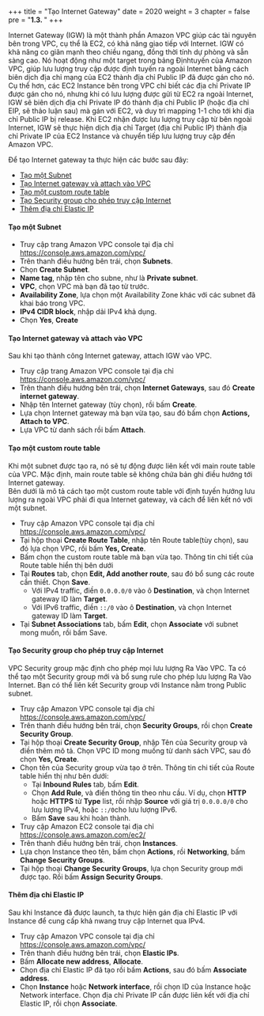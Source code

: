 +++
title = "Tạo Internet Gateway"
date = 2020
weight = 3
chapter = false
pre = "<b>1.3. </b>"
+++

Internet Gateway (IGW) là một thành phần Amazon VPC giúp các tài nguyên bên trong VPC, cụ thể là EC2, có khả năng giao tiếp với Internet. IGW có khả năng co giãn mạnh theo chiều ngang, đồng thời tính dự phòng và sẵn sàng cao. Nó hoạt động như một target trong bảng Địnhtuyến của Amazon VPC, giúp lưu lượng truy cập được định tuyến ra ngoài Internet bằng cách biên dịch địa chỉ mạng của EC2 thành địa chỉ Public IP đã được gán cho nó.  
Cụ thể hơn, các EC2 Instance bên trong VPC chỉ biết các địa chỉ Private IP được gán cho nó, nhưng khi có lưu lượng được gửi từ EC2 ra ngoài Internet, IGW sẽ biên dịch địa chỉ Private IP đó thành địa chỉ Public IP (hoặc địa chỉ EIP, sẽ thảo luận sau) mà gán với EC2, và duy trì mapping 1-1 cho tới khi địa chỉ Public IP bị release. Khi EC2 nhận được lưu lượng truy cập từ bên ngoài Internet, IGW sẽ thực hiện dịch địa chỉ Target (địa chỉ Public IP) thành địa chỉ Private IP của EC2 Instance và chuyển tiếp lưu lượng truy cập đến Amazon VPC.

Để tạo Internet gateway ta thực hiện các bước sau đây:
- [Tạo một Subnet](#tạo-một-subnet)
- [Tạo Internet gateway và attach vào VPC](#tạo-internet-gateway-và-attach-vào-vpc)
- [Tạo một custom route table](#tạo-một-custom-route-table)
- [Tạo Security group cho phép truy cập Internet](#tạo-security-group-cho-phép-truy-cập-internet)
- [Thêm địa chỉ Elastic IP](#thêm-địa-chỉ-elastic-ip)

#### Tạo một Subnet

* Truy cập trang Amazon VPC console tại địa chỉ https://console.aws.amazon.com/vpc/
* Trên thanh điều hướng bên trái, chọn **Subnets**.
* Chọn **Create Subnet**.
* **Name tag**, nhập tên cho subne, như là **Private subnet**.
* **VPC**, chọn VPC mà bạn đã tạo từ trước.
* **Availability Zone**, lựa chọn một Availability Zone khác với các subnet đã khai báo trong VPC.
* **IPv4 CIDR block**, nhập dải IPv4 khả dụng. 
* Chọn **Yes**, **Create**

#### Tạo Internet gateway và attach vào VPC

Sau khi tạo thành công Internet gateway, attach IGW vào VPC.

* Truy cập trang Amazon VPC console tại địa chỉ https://console.aws.amazon.com/vpc/
* Trên thanh điều hướng bên trái, chọn **Internet Gateways**, sau đó **Create internet gateway**.
* Nhập tên Internet gateway (tùy chọn), rồi bấm **Create**.
* Lựa chọn Internet gateway mà bạn vừa tạo, sau đó bấm chọn **Actions, Attach to VPC**.
* Lựa VPC từ danh sách rồi bấm **Attach**.

#### Tạo một custom route table

Khi một subnet được tạo ra, nó sẽ tự động được liên kết với main route table của VPC. Mặc định, main route table sẽ không chứa bản ghi điều hướng tới Internet gateway.  
Bên dưới là mô tả cách tạo một custom route table với định tuyến hướng lưu lượng ra ngoài VPC phải đi qua Internet gateway, và cách để liên kết nó với một subnet.

* Truy cập Amazon VPC console tại địa chỉ https://console.aws.amazon.com/vpc/
* Tại hộp thoại **Create Route Table**, nhập tên Route table(tùy chọn), sau đó lựa chọn VPC, rồi bấm **Yes, Create**.
* Bấm chọn the custom route table mà bạn vừa tạo. Thông tin chi tiết của Route table hiển thị bên dưới
* Tại **Routes** tab, chọn **Edit, Add another route**, sau đó bổ sung các route cần thiết. Chọn **Save**.
    * Với IPv4 traffic, điền `0.0.0.0/0` vào ô **Destination**, và chọn Internet gateway ID làm **Target**.
    * Với IPv6 traffic, điền `::/0` vào ô **Destination**, và chọn Internet gateway ID làm **Target**.
* Tại **Subnet Associations** tab, bấm **Edit**, chọn **Associate** với subnet mong muốn, rồi bấm Save.

#### Tạo Security group cho phép truy cập Internet

VPC Security group mặc định cho phép mọi lưu lượng Ra Vào VPC. Ta có thể tạo một Security group mới và bổ sung rule cho phép lưu lượng Ra Vào Internet. Bạn có thể liên kết Security group với Instance nằm trong Public subnet.

* Truy cập Amazon VPC console tại địa chỉ https://console.aws.amazon.com/vpc/
* Trên thanh điều hướng bên trái, chọn **Security Groups**, rồi chọn **Create Security Group**.
* Tại hộp thoại **Create Security Group**, nhập Tên của Security group và điền thêm mô tả. Chọn VPC ID mong muống từ danh sách VPC, sau đó chọn **Yes, Create**.
* Chọn tên của Security group vừa tạo ở trên. Thông tin chi tiết của Route table hiển thị như bên dưới:
	* Tại **Inbound Rules** tab, bấm **Edit**. 
	* Chọn **Add Rule**, và điền thông tin theo nhu cầu. Ví dụ, chọn **HTTP** hoặc **HTTPS** từ **Type** list, rồi nhập **Source** với giá trị `0.0.0.0/0` cho lưu lượng IPv4, hoặc `::/0`cho lưu lượng IPv6. 
	* Bấm **Save** sau khi hoàn thành.
* Truy cập Amazon EC2 console tại địa chỉ https://console.aws.amazon.com/ec2/
* Trên thanh điều hướng bên trái, chọn **Instances**.
* Lựa chọn Instance theo tên, bấm chọn **Actions**, rồi **Networking**, bấm **Change Security Groups**.
* Tại hộp thoại **Change Security Groups**, lựa chọn Security group mới được tạo. Rồi bấm **Assign Security Groups**.

#### Thêm địa chỉ Elastic IP

Sau khi Instance đã được launch, ta thực hiện gán địa chỉ Elastic IP với Instance để cung cấp khả nwang truy cập Internet qua IPv4.

* Truy cập Amazon VPC console tại địa chỉ https://console.aws.amazon.com/vpc/
* Trên thanh điều hướng bên trái, chọn **Elastic IPs**.
* Bấm **Allocate new address**, **Allocate**.
* Chọn địa chỉ Elastic IP đã tạo rồi bấm **Actions**, sau đó bấm **Associate address**.
* Chọn **Instance** hoặc **Network interface**, rồi chọn ID của Instance hoặc Network interface. Chọn địa chỉ Private IP cần được liên kết với địa chỉ Elastic IP, rồi chọn **Associate**.
